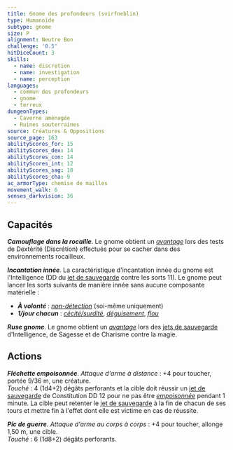 ```yaml
---
title: Gnome des profondeurs (svirfneblin)
type: Humanoïde
subtype: gnome
size: P
alignment: Neutre Bon
challenge: '0.5'
hitDiceCount: 3
skills:
  - name: discretion
  - name: investigation
  - name: perception
languages:
  - commun des profondeurs
  - gnome
  - terreux
dungeonTypes:
  - Caverne aménagée
  - Ruines souterraines
source: Créatures & Oppositions
source_page: 163
abilityScores_for: 15
abilityScores_dex: 14
abilityScores_con: 14
abilityScores_int: 12
abilityScores_sag: 10
abilityScores_cha: 9
ac_armorType: chemise de mailles
movement_walk: 6
senses_darkvision: 36
---
```

## Capacités
_**Camouflage dans la rocaille**_. Le gnome obtient un [_avantage_](/utiliser-les-caracteristiques/#avantage-et-desavantage) lors des tests de Dextérité (Discrétion) effectués pour se cacher dans des environnements rocailleux.

_**Incantation innée**_. La caractéristique d'incantation innée du gnome est l'Intelligence (DD du [jet de sauvegarde](/utiliser-les-caracteristiques/#jets-de-sauvegarde) contre les sorts 11). Le gnome peut lancer les sorts suivants de manière innée sans aucune composante matérielle :
* _**À volonté**_ : [_non-détection_](/grimoire/non-detection/) (soi-même uniquement)
* _**1/jour chacun**_ : [_cécité/surdité_](/grimoire/cecite-surdite/), [_déguisement_](/grimoire/deguisement/), [_flou_](/grimoire/flou/)

_**Ruse gnome**_. Le gnome obtient un [_avantage_](/utiliser-les-caracteristiques/#avantage-et-desavantage) lors des [jets de sauvegarde](/utiliser-les-caracteristiques/#jets-de-sauvegarde) d'Intelligence, de Sagesse et de Charisme contre la magie.

## Actions
_**Fléchette empoisonnée**_. _Attaque d'arme à distance_ : +4 pour toucher, portée 9/36 m, une créature.  
_Touché_ : 4 (1d4+2) dégâts perforants et la cible doit réussir un [jet de sauvegarde](/utiliser-les-caracteristiques/#jets-de-sauvegarde) de Constitution DD 12 pour ne pas être [_empoisonnée_](/gerer-la-sante-du-personnage/#empoisonne) pendant 1 minute. La cible peut retenter le [jet de sauvegarde](/utiliser-les-caracteristiques/#jets-de-sauvegarde) à la fin de chacun de ses tours et mettre fin à l'effet dont elle est victime en cas de réussite.

_**Pic de guerre**_. _Attaque d'arme au corps à corps_ : +4 pour toucher, allonge 1,50 m, une cible.  
_Touché_ : 6 (1d8+2) dégâts perforants.
